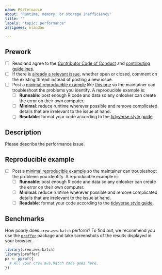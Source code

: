 ```yaml
---
name: Performance
about: "Runtime, memory, or storage inefficiency"
title: ""
labels: "topic: performance"
assignees: wlandau

---
```


## Prework

* [ ] Read and agree to the [Contributor Code of Conduct](https://github.com/wlandau/crew.aws.batch/blob/main/CODE_OF_CONDUCT.md) and [contributing guidelines](https://github.com/wlandau/crew.aws.batch/blob/main/CONTRIBUTING.md).
* [ ] If there is [already a relevant issue](https://github.com/wlandau/crew.aws.batch/issues), whether open or closed, comment on the existing thread instead of posting a new issue.
* [ ] Post a [minimal reproducible example](https://www.tidyverse.org/help/) like [this one](https://github.com/ropensci/targets/issues/256#issuecomment-754229683) so the maintainer can troubleshoot the problems you identify. A reproducible example is:
    * [ ] **Runnable**: post enough R code and data so any onlooker can create the error on their own computer.
    * [ ] **Minimal**: reduce runtime wherever possible and remove complicated details that are irrelevant to the issue at hand.
    * [ ] **Readable**: format your code according to the [tidyverse style guide](https://style.tidyverse.org/).

## Description

Please describe the performance issue.

## Reproducible example

* [ ] Post a [minimal reproducible example](https://www.tidyverse.org/help/) so the maintainer can troubleshoot the problems you identify. A reproducible example is:
    * [ ] **Runnable**: post enough R code and data so any onlooker can create the error on their own computer.
    * [ ] **Minimal**: reduce runtime wherever possible and remove complicated details that are irrelevant to the issue at hand.
    * [ ] **Readable**: format your code according to the [tidyverse style guide](https://style.tidyverse.org/).

## Benchmarks

How poorly does `crew.aws.batch` perform? To find out, we recommend you use the [`proffer`](https://github.com/r-prof/proffer) package and take screenshots of the results displayed in your browser.

```r
library(crew.aws.batch)
library(proffer)
px <- pprof({
  # All your crew.aws.batch code goes here.
})
```
